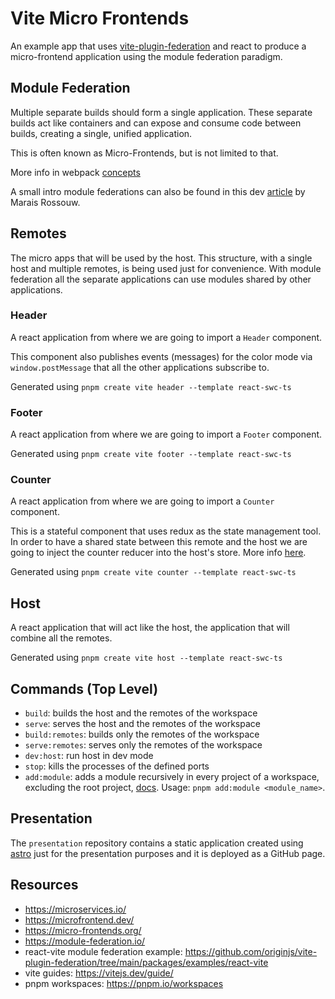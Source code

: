 # Vite Micro Frontends

An example app that uses [vite-plugin-federation](https://github.com/originjs/vite-plugin-federation) and react to produce a micro-frontend application using the module federation paradigm.

## Module Federation

Multiple separate builds should form a single application. These separate builds act like containers and can expose and consume code between builds, creating a single, unified application.

This is often known as Micro-Frontends, but is not limited to that.

More info in webpack [concepts](https://webpack.js.org/concepts/module-federation/)

A small intro module federations can also be found in this dev [article](https://dev.to/marais/webpack-5-and-module-federation-4j1i) by Marais Rossouw.

## Remotes

The micro apps that will be used by the host. This structure, with a single host and multiple remotes, is being used just for convenience. With module federation all the separate applications can use modules shared by other applications.

### Header

A react application from where we are going to import a `Header` component.

This component also publishes events (messages) for the color mode via `window.postMessage` that all the other applications subscribe to.

Generated using `pnpm create vite header --template react-swc-ts`

### Footer

A react application from where we are going to import a `Footer` component.

Generated using `pnpm create vite footer --template react-swc-ts`

### Counter

A react application from where we are going to import a `Counter` component.

This is a stateful component that uses redux as the state management tool. In order to have a shared state between this remote and the host we are going to inject the counter reducer into the host's store. More info [here](https://github.com/module-federation/module-federation-examples/tree/master/redux-reducer-injection).

Generated using `pnpm create vite counter --template react-swc-ts`

## Host

A react application that will act like the host, the application that will combine all the remotes.

Generated using `pnpm create vite host --template react-swc-ts`

## Commands (Top Level)

- `build`: builds the host and the remotes of the workspace
- `serve`: serves the host and the remotes of the workspace
- `build:remotes`: builds only the remotes of the workspace
- `serve:remotes`: serves only the remotes of the workspace
- `dev:host`: run host in dev mode
- `stop`: kills the processes of the defined ports
- `add:module`: adds a module recursively in every project of a workspace, excluding the root project, [docs](https://pnpm.io/cli/recursive). Usage: `pnpm add:module <module_name>`.

## Presentation

The `presentation` repository contains a static application created using [astro](https://astro.build/) just for the presentation purposes and it is deployed as a GitHub page.

## Resources

- https://microservices.io/
- https://microfrontend.dev/
- https://micro-frontends.org/
- https://module-federation.io/
- react-vite module federation example: https://github.com/originjs/vite-plugin-federation/tree/main/packages/examples/react-vite
- vite guides: https://vitejs.dev/guide/
- pnpm workspaces: https://pnpm.io/workspaces
